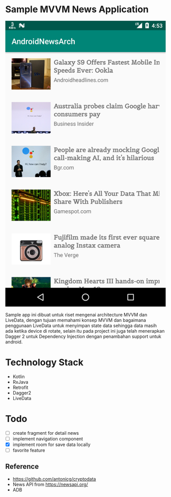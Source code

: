 # Sample MVVM News Application

![home image](ss/home.png)

Sample app ini dibuat untuk riset mengenai architecture MVVM dan LiveData, dengan tujuan memahami konsep MVVM
dan bagaimana penggunaan LiveData untuk menyimpan state data sehingga data masih ada ketika device di rotate,
selain itu pada project ini juga telah menerapkan Dagger 2 untuk Dependency Injection dengan penambahan support untuk android.


# Technology Stack

- Kotlin
- RxJava
- Retrofit
- Dagger2
- LiveData

# Todo
- [ ] create fragment for detail news
- [ ] implement navigation component
- [x] implement room for save data locally
- [ ] favorite feature

## Reference
- https://github.com/antonicg/cryptodata
- News API from https://newsapi.org/
- ADB

